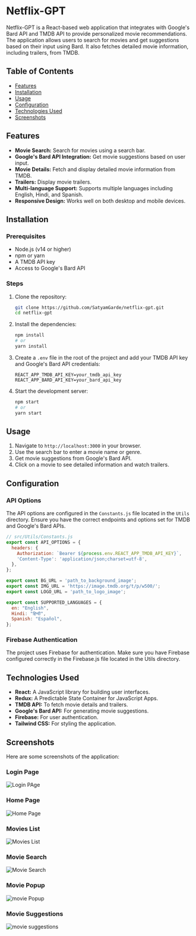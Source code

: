 # Netflix-GPT

Netflix-GPT is a React-based web application that integrates with Google's Bard API and TMDB API to provide personalized movie recommendations. The application allows users to search for movies and get suggestions based on their input using Bard. It also fetches detailed movie information, including trailers, from TMDB.

## Table of Contents
- [Features](#features)
- [Installation](#installation)
- [Usage](#usage)
- [Configuration](#configuration)
- [Technologies Used](#technologies-used)
- [Screenshots](#screenshots)


## Features
- **Movie Search:** Search for movies using a search bar.
- **Google's Bard API Integration:** Get movie suggestions based on user input.
- **Movie Details:** Fetch and display detailed movie information from TMDB.
- **Trailers:** Display movie trailers.
- **Multi-language Support:** Supports multiple languages including English, Hindi, and Spanish.
- **Responsive Design:** Works well on both desktop and mobile devices.

## Installation

### Prerequisites
- Node.js (v14 or higher)
- npm or yarn
- A TMDB API key
- Access to Google's Bard API

### Steps
1. Clone the repository:
    ```sh
    git clone https://github.com/SatyamGarde/netflix-gpt.git
    cd netflix-gpt
    ```

2. Install the dependencies:
    ```sh
    npm install
    # or
    yarn install
    ```

3. Create a `.env` file in the root of the project and add your TMDB API key and Google's Bard API credentials:
    ```env
    REACT_APP_TMDB_API_KEY=your_tmdb_api_key
    REACT_APP_BARD_API_KEY=your_bard_api_key
    ```

4. Start the development server:
    ```sh
    npm start
    # or
    yarn start
    ```

## Usage
1. Navigate to `http://localhost:3000` in your browser.
2. Use the search bar to enter a movie name or genre.
3. Get movie suggestions from Google's Bard API.
4. Click on a movie to see detailed information and watch trailers.

## Configuration

### API Options
The API options are configured in the `Constants.js` file located in the `Utils` directory. Ensure you have the correct endpoints and options set for TMDB and Google's Bard APIs.

```js
// src/Utils/Constants.js
export const API_OPTIONS = {
  headers: {
    Authorization: `Bearer ${process.env.REACT_APP_TMDB_API_KEY}`,
    'Content-Type': 'application/json;charset=utf-8',
  },
};

export const BG_URL = 'path_to_background_image';
export const IMG_URL = 'https://image.tmdb.org/t/p/w500/';
export const LOGO_URL = 'path_to_logo_image';

export const SUPPORTED_LANGUAGES = {
  en: "English",
  Hindi: "हिन्दी",
  Spanish: "Español",
};
```

### Firebase Authentication
The project uses Firebase for authentication. Make sure you have Firebase configured correctly in the Firebase.js file located in the Utils directory.

## Technologies Used
- **React:** A JavaScript library for building user interfaces.
- **Redux:** A Predictable State Container for JavaScript Apps.
- **TMDB API:** To fetch movie details and trailers.
- **Google's Bard API:** For generating movie suggestions.
- **Firebase:** For user authentication.
- **Tailwind CSS:** For styling the application.

## Screenshots

Here are some screenshots of the application:

### Login Page

![Login PAge](https://github.com/SatyamGarde/Netflix-Clone/blob/main/src/assets/Login%20Page.jpg)

### Home Page

![Home Page](https://github.com/SatyamGarde/Netflix-Clone/blob/main/src/assets/home%20page.jpg)

### Movies List

![Movies List](https://github.com/SatyamGarde/Netflix-Clone/blob/main/src/assets/home%20List.jpg)

### Movie Search

![Movie Search](https://github.com/SatyamGarde/Netflix-Clone/blob/main/src/assets/search%20page.jpg)

### Movie Popup

![movie Popup](https://github.com/SatyamGarde/Netflix-Clone/blob/main/src/assets/Popup%20page.jpg)

### Movie Suggestions

![movie suggestions](https://github.com/SatyamGarde/Netflix-Clone/blob/main/src/assets/suggested%20popup.jpg)

